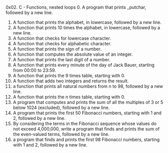 0x02. C - Functions, nested loops
0. A program that prints _putchar, followed by a new line.
1. A function that prints the alphabet, in lowercase, followed by a new line.
2. A function that prints 10 times the alphabet, in lowercase, followed by a new line.
3. A function that checks for lowercase character.
4. A  function that checks for alphabetic character.
5. A function that prints the sign of a number.
6. A function that computes the absolute value of an integer.
7. A function that prints the last digit of a number.
8. A function that prints every minute of the day of Jack Bauer, starting from 00:00 to 23:59.
9. A function that prints the 9 times table, starting with 0.
10. A function that adds two integers and returns the result.
11.  a function that prints all natural numbers from n to 98, followed by a new line.
100. A function that prints the n times table, starting with 0.
101. A program that computes and prints the sum of all the multiples of 3 or 5 below 1024 (excluded), followed by a new line.
102. A program that prints the first 50 Fibonacci numbers, starting with 1 and 2, followed by a new line.
103. By considering the terms in the Fibonacci sequence whose values do not exceed 4,000,000, write a program that finds and prints the sum of the even-valued terms, followed by a new line.
104. a  program that finds and prints the first 98 Fibonacci numbers, starting with 1 and 2, followed by a new line.
